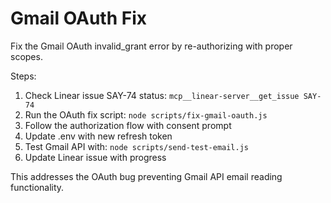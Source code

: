# Gmail OAuth Fix

Fix the Gmail OAuth invalid_grant error by re-authorizing with proper scopes.

Steps:
1. Check Linear issue SAY-74 status: `mcp__linear-server__get_issue SAY-74`
2. Run the OAuth fix script: `node scripts/fix-gmail-oauth.js`
3. Follow the authorization flow with consent prompt
4. Update .env with new refresh token
5. Test Gmail API with: `node scripts/send-test-email.js`
6. Update Linear issue with progress

This addresses the OAuth bug preventing Gmail API email reading functionality.
